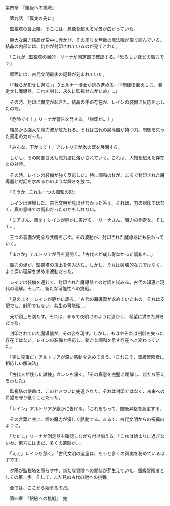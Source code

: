 第四章　『銀級への挑戦』

　第九話　『真実の先に』

　監視塔の最上階。そこには、想像を超える光景が広がっていた。

　巨大な魔力結晶が空中に浮かび、その周りを無数の魔法陣が取り囲んでいる。結晶の内部には、何かが封印されているのが見てとれた。

　「これが...監視塔の目的」リーナが測定器で確認する。「恐ろしいほどの魔力です」

　壁面には、古代文明最後の記録が刻まれていた。

　「『我らが犯せし過ち』」ヴェルナー博士が読み進める。「『制御を超えし力、暴走せし魔導器。これを封じ、永久に監視せんがため』...」

　その時、封印に異変が起きた。結晶の中の存在が、レインの装備に反応を示したのだ。

　「危険です！」リーナが警告を発する。「封印が...！」

　結晶から強大な魔力波が放たれる。それは古代の魔導器が持つ力、制御を失った暴走の力だった。

　「みんな、下がって！」アルトリアが氷の壁を展開する。

　しかし、その防御さえも魔力波に溶かされていく。これは、人知を超えた存在との対峙。

　その時、レインの装備が強く反応した。特に調和の杖が、まるで封印された魔導器と対話を求めるかのような輝きを放つ。

　『そうか...これも一つの調和の形』

　レインは理解した。古代文明が見出せなかった答え。それは、力の封印ではなく、真の意味での調和だったのかもしれない。

　「ミアさん、風を」レインが静かに告げる。「リーナさん、魔力の測定を。そして...」

　三つの装備が完全な共鳴を示す。その波動が、封印された魔導器にも伝わっていく。

　「まさか」アルトリアが目を見開く。「古代人が成し得なかった調和を...」

　魔力の渦が、監視塔の頂上を包み込む。しかし、それは破壊的な力ではなく、より深い理解を求める波動だった。

　レインは装備を通じて、封印された魔導器との対話を試みる。古代の知恵と現代の理解。そして、新たな可能性への挑戦。

　「見えます」レインが静かに語る。「古代の魔導器が求めていたもの。それは支配でも、封印でもない。共生の可能性...」

　光が頂上を満たす。それは、まるで夜明けのように温かく、希望に満ちた輝きだった。

　封印されていた魔導器が、その姿を現す。しかし、もはやそれは制御を失った存在ではない。レインの装備と呼応し、新たな調和を示す存在へと変わっていた。

　「実に見事だ」アルトリアが深い感動を込めて言う。「これこそ、銀級冒険者に相応しい解決法」

　「古代人が残した試練」ガレンも頷く。「その真意を完璧に理解し、新たな答えを示した」

　監視塔の使命は、このときついに完遂された。それは封印ではなく、未来への希望を守り継ぐことだった。

　「レイン」アルトリアが厳かに告げる。「これをもって、銀級昇格を認定する」

　その言葉と共に、塔の魔力が優しく脈動する。まるで、古代文明からの祝福のように。

　「ただし」リーナが測定器を確認しながら付け加える。「これは始まりに過ぎないわ。東方にはまだ、多くの遺跡が...」

　「ええ」レインも頷く。「古代文明の遺産は、もっと多くの真実を秘めているはずです」

　夕陽が監視塔を照らす中、新たな冒険への期待が芽生えていた。銀級冒険者としての第一歩。そして、まだ見ぬ古代の謎への挑戦。

　全ては、ここから始まるのだ。

　第四章　『銀級への挑戦』　完